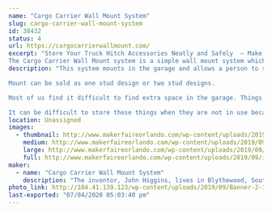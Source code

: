 ```yaml
---
name: "Cargo Carrier Wall Mount System"
slug: cargo-carrier-wall-mount-system
id: 38432
status: 4
url: https://cargocarrierwallmount.com/
excerpt: "Store Your Truck Hitch Accessories Neatly and Safely  – Make Better Use of Space in Your Garage – Quick and Easy to Install
The Cargo Carrier Wall Mount system is a simple wall mount system which takes advantage of cargo carrier systems currently out on the market which attach to a hitch of trucks, and SUV’s. "
description: "This system mounts in the garage and allows a person to store their cargo carrier system on it. If the system has an L bendable shaft that goes into the hitch then it can be utilized in this system to allow for extra storage while mounted on the wall. If it has a straight shaft then the cargo carrier system can be mounted flush with the wall to take up less space. In either instance this system will be able to make better use of your cargo carrier system while it is in storage.

Mount can be sold as one stud design or two stud designs.

Most of us find it difficult to find extra space in the garage. Things just stack up over time and sooner than you think there is no more room. People collect things for convenience and later use which can take up drastic amounts of room and storage space. Cargo Carriers are very popular when someone needs additional room to haul things without adding a trailer or something else to their vehicle.

It can be difficult to store these things when they are not in use because of their size and odd shapes. Since wall space tends to be the biggest asset in a garage why not make use of it? Attach the Cargo Carrier Wall Mount system and get the most of your carrier and wall space storage.This product would be low cost on the retail shelf and could sell in any big box, specialty stores and online making it a high volume sales product."
location: Unassigned
images:
  - thumbnail: http://www.makerfaireorlando.com/wp-content/uploads/2019/09/image3-1.jpeg
    medium: http://www.makerfaireorlando.com/wp-content/uploads/2019/09/image3-1.jpeg
    large: http://www.makerfaireorlando.com/wp-content/uploads/2019/09/image3-1.jpeg
    full: http://www.makerfaireorlando.com/wp-content/uploads/2019/09/image3-1.jpeg
maker:
  - name: "Cargo Carrier Wall Mount System"
    description: "The inventor, John Higgins, lives in Blythewood, South Carolina and had an idea for a better way to store your cargo carried system. David co-inventor brother of John. David lives in Port St. Lucie, FL. John has a utility patent application filed and had the invention designed properly so that he may see success with this great idea and turn it into a real product. He is actively seeking a company that would have an interest in licensing the product for a royalty."
photo_link: http://104.41.139.123/wp-content/uploads/2019/09/Banner-2-1024x576.png
last-exported: "07/04/2020 05:03:40 pm"
---
```

